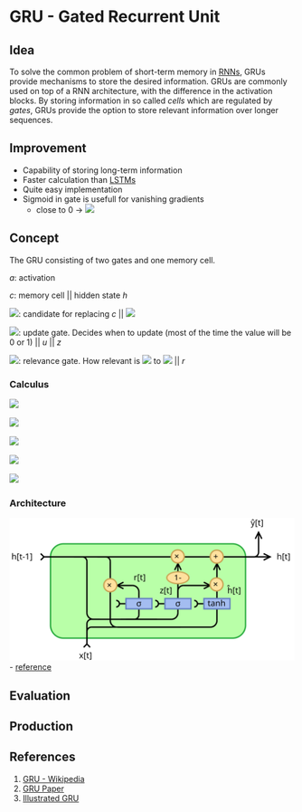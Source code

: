 # GRU - Gated Recurrent Unit

## Idea

To solve the common problem of short-term memory in [RNNs](../rnn/rnn.md), GRUs provide mechanisms to store the desired information. GRUs are commonly used on top of a RNN architecture, with the difference in the activation blocks. By storing information in so called *cells* which are regulated by *gates*, GRUs provide the option to store relevant information over longer sequences. 

## Improvement

* Capability of storing long-term information
* Faster calculation than [LSTMs](../lstm/lstm.md)
* Quite easy implementation
* Sigmoid in gate is usefull for vanishing gradients
  <!-- * close to 0 -> $c^{<t>} = c^{<t-1>}$ -->
  * close to 0 -> ![](https://latex.codecogs.com/svg.latex?c^{<t>}=c^{<t-1>})

## Concept

The GRU consisting of two gates and one memory cell.

*a*: activation

*c*: memory cell || hidden state *h*

<!-- $\tilde{c}$: candidate for replacing c || $\tilde{h}$ -->
![](https://latex.codecogs.com/svg.latex?\tilde{c}): candidate for replacing *c* || ![](https://latex.codecogs.com/svg.latex?\tilde{h})

<!-- $\Gamma_u$: update gate. Decides when to update (most of the time the value will be 0 or 1) || $u$ || $z$ -->
![](https://latex.codecogs.com/svg.latex?\Gamma_u): update gate. Decides when to update (most of the time the value will be 0 or 1) || *u* || *z*

<!-- $\Gamma_r$: relevance gate. How relevant is $c^{<t-1>}$ to $\tilde{c}^{<t>}$ || $r$ -->
![](https://latex.codecogs.com/svg.latex?\Gamma_r): relevance gate. How relevant is ![](https://latex.codecogs.com/svg.latex?c^{<t-1>}) to ![](https://latex.codecogs.com/svg.latex?\tilde{c}^{<t>}) || *r*


### Calculus

<!-- $c^{<t>} = a^{<t>}$ -->
![](https://latex.codecogs.com/svg.latex?c^{<t>}=a^{<t>})

<!-- $\tilde{c}^{<t>} = tanh(Wc[\Gamma_r * c^{<t-1>}, x^{<t>}] + bc)$ -->
![](https://latex.codecogs.com/svg.latex?\tilde{c}^{<t>}=tanh(Wc[\Gamma_r*c^{<t-1>},x^{<t>}]+bc))

<!-- $\Gamma_u = \sigma(Wu[c^{<t-1>}, x^{<t>}] + bu)$ -->
![](https://latex.codecogs.com/svg.latex?\Gamma_u=\sigma(Wu[c^{<t-1>},x^{<t>}]+bu))

<!-- $\Gamma_r = \sigma(Wr[c^{<t-1>}, x^{<t>}] + br)$ -->
![](https://latex.codecogs.com/svg.latex?\Gamma_r=\sigma(Wr[c^{<t-1>},x^{<t>}]+br))

<!-- $c^{<t>} = \Gamma_u * \tilde{c}^{<t>} + (1 - \Gamma_u) * \tilde{c}^{<t-1>}$ -->
![](https://latex.codecogs.com/svg.latex?c^{<t>}=\Gamma_u*\tilde{c}^{<t>}+(1-\Gamma_u)*\tilde{c}^{<t-1>})

### Architecture

![GRU](gru.svg) - [reference](https://en.wikipedia.org/wiki/Gated_recurrent_unit)

## Evaluation

## Production

## References

1. [GRU - Wikipedia](https://en.wikipedia.org/wiki/Gated_recurrent_unit)
2. [GRU Paper](https://arxiv.org/abs/1406.1078)
3. [Illustrated GRU](https://towardsdatascience.com/illustrated-guide-to-lstms-and-gru-s-a-step-by-step-explanation-44e9eb85bf21)
